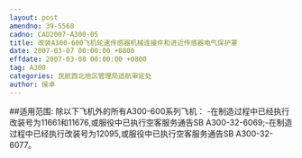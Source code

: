 ```yaml
---
layout: post
amendno: 39-5568
cadno: CAD2007-A300-05
title: 改装A300-600飞机轮速传感器机械连接件和进近传感器电气保护罩
date: 2007-03-07 00:00:00 +0800
effdate: 2007-03-08 00:00:00 +0800
tag: A300
categories: 民航西北地区管理局适航审定处
author: 侯卓
---
```


##适用范围:
除以下飞机外的所有A300-600系列飞机： -在制造过程中已经执行改装号为11661和11676,或服役中已执行空客服务通告SB A300-32-6069;-在制造过程中已经执行改装号为12095,或服役中已执行空客服务通告SB A300-32-6077。

